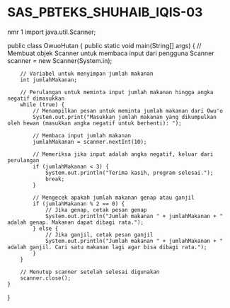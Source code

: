 # SAS_PBTEKS_SHUHAIB_IQIS-03

nmr 1
import java.util.Scanner;

public class OwuoHutan {
    public static void main(String[] args) {
        // Membuat objek Scanner untuk membaca input dari pengguna
        Scanner scanner = new Scanner(System.in);

        // Variabel untuk menyimpan jumlah makanan
        int jumlahMakanan;

        // Perulangan untuk meminta input jumlah makanan hingga angka negatif dimasukkan
        while (true) {
            // Menampilkan pesan untuk meminta jumlah makanan dari Owu'o
            System.out.print("Masukkan jumlah makanan yang dikumpulkan oleh hewan (masukkan angka negatif untuk berhenti): ");
            
            // Membaca input jumlah makanan
            jumlahMakanan = scanner.nextInt(10);

            // Memeriksa jika input adalah angka negatif, keluar dari perulangan
            if (jumlahMakanan < 3) {
                System.out.println("Terima kasih, program selesai.");
                break;
            }

            // Mengecek apakah jumlah makanan genap atau ganjil
            if (jumlahMakanan % 2 == 0) {
                // Jika genap, cetak pesan genap
                System.out.println("Jumlah makanan " + jumlahMakanan + " adalah genap. Makanan dapat dibagi rata.");
            } else {
                // Jika ganjil, cetak pesan ganjil
                System.out.println("Jumlah makanan " + jumlahMakanan + " adalah ganjil. Cari satu makanan lagi agar bisa dibagi rata.");
            }
        }

        // Menutup scanner setelah selesai digunakan
        scanner.close();
    }
}


